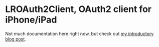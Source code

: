 # LROAuth2Client, OAuth2 client for iPhone/iPad

Not much documentation here right now, but check out [my introductory blog post](http://lukeredpath.co.uk/blog/oauth2-for-iphone-and-ipad-applications.html).
